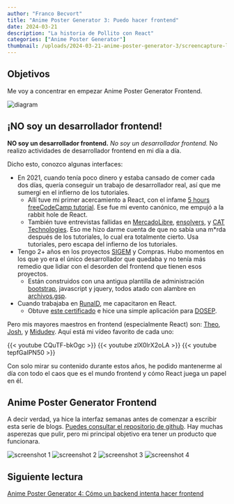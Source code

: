 ```yaml
---
author: "Franco Becvort"
title: "Anime Poster Generator 3: Puedo hacer frontend"
date: 2024-03-21
description: "La historia de Pollito con React"
categories: ["Anime Poster Generator"]
thumbnail: /uploads/2024-03-21-anime-poster-generator-3/screencapture-localhost-3000-anime-849-2024-03-21-19_32_50.png
---
```


## Objetivos

Me voy a concentrar en empezar Anime Poster Generator Frontend.

![diagram](/uploads/2024-03-21-anime-poster-generator-3/Untitled-2024-02-21-1828.png)

## ¡NO soy un desarrollador frontend!

**NO soy un desarrollador frontend.** _No soy un desarrollador frontend._ No realizo actividades de desarrollador frontend en mi día a día.

Dicho esto, conozco algunas interfaces:

- En 2021, cuando tenía poco dinero y estaba cansado de comer cada dos días, quería conseguir un trabajo de desarrollador real, así que me sumergí en el infierno de los tutoriales.
  - Allí tuve mi primer acercamiento a React, con el infame [5 hours freeCodeCamp tutorial](https://www.youtube.com/watch?v=DLX62G4lc44). Ese fue mi evento canónico, me empujó a la rabbit hole de React.
  - También tuve entrevistas fallidas en [MercadoLibre](https://mercadolibre.com/), [ensolvers](https://www.ensolvers.com/), y [CAT Technologies](https://cat-technologies.com/). Eso me hizo darme cuenta de que no sabía una m\*rda después de los tutoriales, lo cual era totalmente cierto. Usa tutoriales, pero escapa del infierno de los tutoriales.
- Tengo 2+ años en los proyectos [SIGEM](https://sigem.sanluislaciudad.gob.ar/sigem/) y Compras. Hubo momentos en los que yo era el único desarrollador que quedaba y no tenía más remedio que lidiar con el desorden del frontend que tienen esos proyectos.
  - Están construidos con una antigua plantilla de administración [bootstrap](https://getbootstrap.com/), javascript y jquery, todos atado con alambre en [archivos.gsp](https://gsp.grails.org/latest/guide/index.html).
- Cuando trabajaba en [RunaID](https://www.runaid.com.ar/), me capacitaron en React.
  - Obtuve [este certificado](https://udemy-certificate.s3.amazonaws.com/pdf/UC-47b54249-0cba-479f-8941-763197877682.pdf) e hice una simple aplicación para [DOSEP](https://dosep.sanluis.gob.ar/).

Pero mis mayores maestros en frontend (especialmente React) son: [Theo](https://www.youtube.com/@t3dotgg), [Josh](https://www.youtube.com/@joshtriedcoding), y [Midudev](https://www.youtube.com/@midulive). Aquí está mi vídeo favorito de cada uno:

{{< youtube CQuTF-bkOgc >}}
{{< youtube zlX0lrX2oLA >}}
{{< youtube tepfGaIPN50 >}}

Con solo mirar su contenido durante estos años, he podido mantenerme al día con todo el caos que es el mundo frontend y cómo React juega un papel en él.

## Anime Poster Generator Frontend

A decir verdad, ya hice la interfaz semanas antes de comenzar a escribir esta serie de blogs. [Puedes consultar el repositorio de github](https://github.com/franBec/anime-poster-generator-frontend). Hay muchas asperezas que pulir, pero mi principal objetivo era tener un producto que funcionara.

![screenshot 1](/uploads/2024-03-21-anime-poster-generator-3/screencapture-localhost-3000-2024-03-21-19_32_12.png)
![screenshot 2](/uploads/2024-03-21-anime-poster-generator-3/screencapture-localhost-3000-search-2024-03-21-19_32_33.png)
![screenshot 3](/uploads/2024-03-21-anime-poster-generator-3/screencapture-localhost-3000-anime-849-2024-03-21-19_32_50.png)
![screenshot 4](/uploads/2024-03-21-anime-poster-generator-3/screencapture-blob-http-localhost-3000-59178d5d-1e41-4565-ac45-35e878d8a61d-2024-03-21-19_33_47.png)

## Siguiente lectura

[Anime Poster Generator 4: Cómo un backend intenta hacer frontend](/es/blog/2024-03-24-anime-poster-generator-4)
